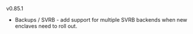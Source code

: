 v0.85.1

- Backups / SVRB - add support for multiple SVRB backends when new enclaves need to roll out.
